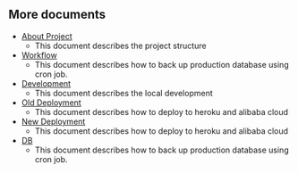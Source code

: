 ## More documents
- [About Project](project.md)
    - This document describes the project structure
- [Workflow](workflow.md)
    - This document describes how to back up production database using cron job.
- [Development](development.md)
    - This document describes the local development
- [Old Deployment](old_deployment.md)
    - This document describes how to deploy to heroku and alibaba cloud
- [New Deployment](new_deployment.md)
    - This document describes how to deploy to heroku and alibaba cloud
- [DB](backup.md)
    - This document describes how to back up production database using cron job.
